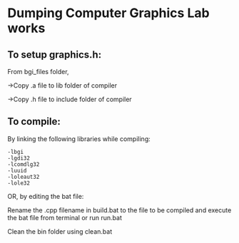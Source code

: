 # **Dumping Computer Graphics Lab works**

## **To setup graphics.h:**

From bgi_files folder,

->Copy .a file to lib folder of compiler

->Copy .h file to include folder of compiler

## **To compile:**

By linking the following libraries while compiling:

```
-lbgi
-lgdi32
-lcomdlg32
-luuid
-loleaut32
-lole32
```

OR, by editing the bat file:

Rename the .cpp filename in build.bat to the file to be compiled and execute the bat file from terminal or run run.bat

Clean the bin folder using clean.bat